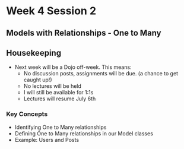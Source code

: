 # Week 4 Session 2
## Models with Relationships - One to Many
## Housekeeping
- Next week will be a Dojo off-week.  This means:
    - No discussion posts, assignments will be due.  (a chance to get caught up!)
    - No lectures will be held
    - I will still be available for 1:1s
    - Lectures will resume July 6th
### Key Concepts
- Identifying One to Many relationships
- Defining One to Many relationships in our Model classes
- Example: Users and Posts
